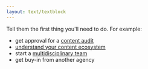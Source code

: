```yaml
---
layout: text/textblock
---
```

Tell them the first thing you'll need to do. For example:

- get approval for a [content audit](/content-strategy/audit-content/)
- [understand your content ecosystem](/content-strategy/understand-content-ecosystem/)
- start a [multidisciplinary team](/topics/starting-team/multidisciplinary-team/)
- get buy-in from another agency
